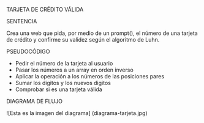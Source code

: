 TARJETA DE CRÉDITO VÁLIDA

SENTENCIA

Crea una web que pida, por medio de un prompt(), el número de una tarjeta de crédito y confirme su validez según el algoritmo de Luhn.

PSEUDOCÓDIGO
- Pedir el número de la tarjeta al usuario
- Pasar los números a un array en orden inverso
- Aplicar la operación a los números de las posiciones pares
- Sumar los digitos y los nuevos digitos
- Comprobar si es una tarjeta válida




DIAGRAMA DE FLUJO

![Esta es la imagen del diagrama] (diagrama-tarjeta.jpg)
